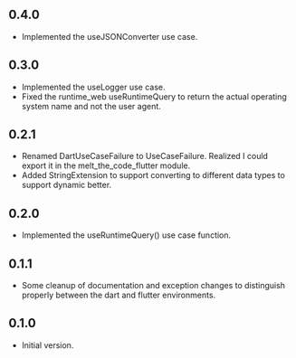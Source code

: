 ## 0.4.0

- Implemented the useJSONConverter use case.

## 0.3.0

- Implemented the useLogger use case.
- Fixed the runtime_web useRuntimeQuery to return the actual operating system name and not the user agent.

## 0.2.1

- Renamed DartUseCaseFailure to UseCaseFailure.  Realized I could export it in the melt_the_code_flutter module.
- Added StringExtension to support converting to different data types to support dynamic better.

## 0.2.0

- Implemented the useRuntimeQuery() use case function.

## 0.1.1

- Some cleanup of documentation and exception changes to distinguish properly between the dart and flutter environments.

## 0.1.0

- Initial version.
